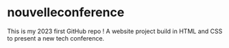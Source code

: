 # nouvelleconference
This is my 2023 first GitHub repo ! 
A website project build in HTML and CSS to present a new tech conference. 
